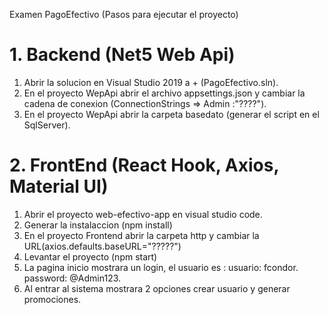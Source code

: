Examen PagoEfectivo (Pasos para ejecutar el proyecto)

# 1. Backend (Net5 Web Api)

1. Abrir la solucion en Visual Studio 2019 a + (PagoEfectivo.sln).
2. En el proyecto WepApi abrir el archivo appsettings.json y cambiar la cadena de conexion (ConnectionStrings => Admin :"????").
3. En el proyecto WepApi abrir la carpeta basedato (generar el script en el SqlServer).

# 2. FrontEnd (React Hook, Axios, Material UI)

1. Abrir el proyecto web-efectivo-app en visual studio code.
2. Generar la instalaccion (npm install)
3. En el proyecto Frontend abrir la carpeta http y cambiar la URL(axios.defaults.baseURL="?????")
4. Levantar el proyecto (npm start)
5. La pagina inicio mostrara un login, el usuario es :
  usuario: fcondor.
  password: @Admin123.
6. Al entrar al sistema mostrara 2 opciones crear usuario y generar promociones.



